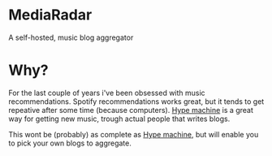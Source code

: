 # MediaRadar

A self-hosted, music blog aggregator

# Why?

For the last couple of years i've been obsessed with music recommendations. Spotify recommendations
works great, but it tends to get repeative after some time (because computers). [Hype machine](https://hypem.com/)
is a great way for getting new music, trough actual people that writes blogs.

This wont be (probably) as complete as [Hype machine](https://hypem.com/), but will enable you to pick your own
blogs to aggregate.
